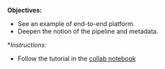 **Objectives:**

- See an example of end-to-end platform.
- Deepen the notion of the pipeline and metadata.

**Instructions:*

- Follow the tutorial in the [collab notebook](https://colab.research.google.com/github/tensorflow/tfx/blob/master/docs/tutorials/tfx/components_keras.ipynb#scrollTo=PyXjuMt8f-9u) 

